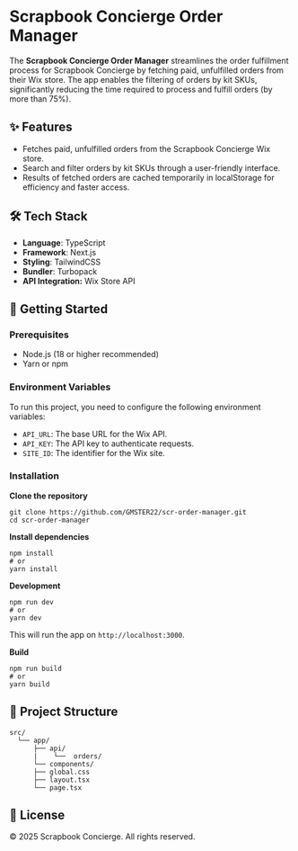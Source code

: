 # Scrapbook Concierge Order Manager

The **Scrapbook Concierge Order Manager** streamlines the order fulfillment process for Scrapbook Concierge by fetching paid, unfulfilled orders from their Wix store. The app enables the filtering of orders by kit SKUs, significantly reducing the time required to process and fulfill orders (by more than 75%).

## ✨ Features

- Fetches paid, unfulfilled orders from the Scrapbook Concierge Wix store.
- Search and filter orders by kit SKUs through a user-friendly interface.
- Results of fetched orders are cached temporarily in localStorage for efficiency and faster access.

## 🛠️ Tech Stack

* **Language**: TypeScript
* **Framework**: Next.js
* **Styling**: TailwindCSS
* **Bundler**: Turbopack
* **API Integration:** Wix Store API


## 🚀 Getting Started
### Prerequisites
* Node.js (18 or higher recommended)
* Yarn or npm

### Environment Variables

To run this project, you need to configure the following environment variables:

- `API_URL`: The base URL for the Wix API.
- `API_KEY`: The API key to authenticate requests.
- `SITE_ID`: The identifier for the Wix site.

### Installation

**Clone the repository**
```
git clone https://github.com/GMSTER22/scr-order-manager.git
cd scr-order-manager
```

**Install dependencies**
```
npm install
# or
yarn install
```

**Development**
```
npm run dev
# or
yarn dev
```
This will run the app on `http://localhost:3000`.

**Build**
```
npm run build
# or
yarn build
```


## 📂 Project Structure

    src/    
      └── app/    
          ├── api/    
          |    └──  orders/
          └── components/
          ├── global.css
          ├── layout.tsx
          └── page.tsx


## 📄 License

© 2025 Scrapbook Concierge. All rights reserved.
